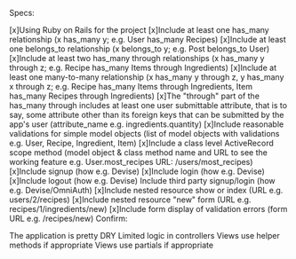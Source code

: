 Specs:

 [x]Using Ruby on Rails for the project
 [x]Include at least one has_many relationship (x has_many y; e.g. User has_many Recipes)
 [x]Include at least one belongs_to relationship (x belongs_to y; e.g. Post belongs_to User)
 [x]Include at least two has_many through relationships (x has_many y through z; e.g. Recipe has_many Items through Ingredients)
 [x]Include at least one many-to-many relationship (x has_many y through z, y has_many x through z; e.g.  Recipe has_many Items through Ingredients, Item has_many Recipes through Ingredients)
 [x]The "through" part of the has_many through includes at least one user submittable attribute, that is to say, some attribute other than its foreign keys that can be submitted by the app's user (attribute_name e.g. ingredients.quantity)
 [x]Include reasonable validations for simple model objects (list of model objects with validations e.g. User, Recipe, Ingredient, Item)
 [x]Include a class level ActiveRecord scope method (model object & class method name and URL to see the working feature e.g. User.most_recipes URL: /users/most_recipes)
 [x]Include signup (how e.g. Devise)
 [x]Include login (how e.g. Devise)
 [x]Include logout (how e.g. Devise)
 Include third party signup/login (how e.g. Devise/OmniAuth)
 [x]Include nested resource show or index (URL e.g. users/2/recipes)
 [x]Include nested resource "new" form (URL e.g. recipes/1/ingredients/new)
 [x]Include form display of validation errors (form URL e.g. /recipes/new)
Confirm:

 The application is pretty DRY
 Limited logic in controllers
 Views use helper methods if appropriate
 Views use partials if appropriate